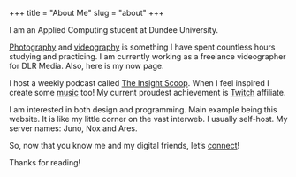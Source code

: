 +++
title = "About Me"
slug = "about"
+++

I am an Applied Computing student at Dundee University.

[Photography](https://www.instagram.com/mariusurbelis/) and [videography](https://www.youtube.com/mariusurbelis) is something I have spent countless hours studying and practicing. I am currently working as a freelance videographer for DLR Media. Also, here is my now page.

I host a weekly podcast called [The Insight Scoop](https://www.theinsightscoop.com/). When I feel inspired I create some [music](https://soundcloud.com/mariusurbelis) too! My current proudest achievement is [Twitch](https://www.twitch.tv/mariusurbelis) affiliate.

I am interested in both design and programming. Main example being this website. It is like my little corner on the vast interweb. I usually self-host. My server names: Juno, Nox and Ares.

So, now that you know me and my digital friends, let’s [connect](../contact)!

Thanks for reading!

